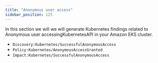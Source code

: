 ```yaml
---
title: "Anonymous user access"
sidebar_position: 125
---
```


In this section we will we will generate Kubernetes findings related to Anonymous user accessingKubernetesAPI in your Amazon EKS cluster.  

- `Discovery:Kubernetes/SuccessfulAnonymousAccess`
- `Policy:Kubernetes/AnonymousAccessGranted`
- `Impact:Kubernetes/SuccessfulAnonymousAccess`
